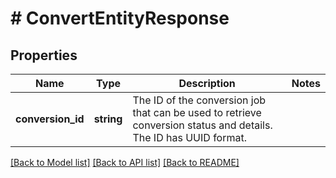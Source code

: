 # # ConvertEntityResponse

## Properties

Name | Type | Description | Notes
------------ | ------------- | ------------- | -------------
**conversion_id** | **string** | The ID of the conversion job that can be used to retrieve conversion status and details. The ID has UUID format. |

[[Back to Model list]](../README.md#documentation-for-models) [[Back to API list]](../README.md#documentation-for-api-endpoints) [[Back to README]](../README.md)

